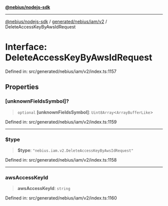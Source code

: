 [**@nebius/nodejs-sdk**](../../../../../README.md)

---

[@nebius/nodejs-sdk](../../../../../README.md) / [generated/nebius/iam/v2](../README.md) / DeleteAccessKeyByAwsIdRequest

# Interface: DeleteAccessKeyByAwsIdRequest

Defined in: src/generated/nebius/iam/v2/index.ts:1157

## Properties

### \[unknownFieldsSymbol\]?

> `optional` **\[unknownFieldsSymbol\]**: `Uint8Array`\<`ArrayBufferLike`\>

Defined in: src/generated/nebius/iam/v2/index.ts:1159

---

### $type

> **$type**: `"nebius.iam.v2.DeleteAccessKeyByAwsIdRequest"`

Defined in: src/generated/nebius/iam/v2/index.ts:1158

---

### awsAccessKeyId

> **awsAccessKeyId**: `string`

Defined in: src/generated/nebius/iam/v2/index.ts:1160
